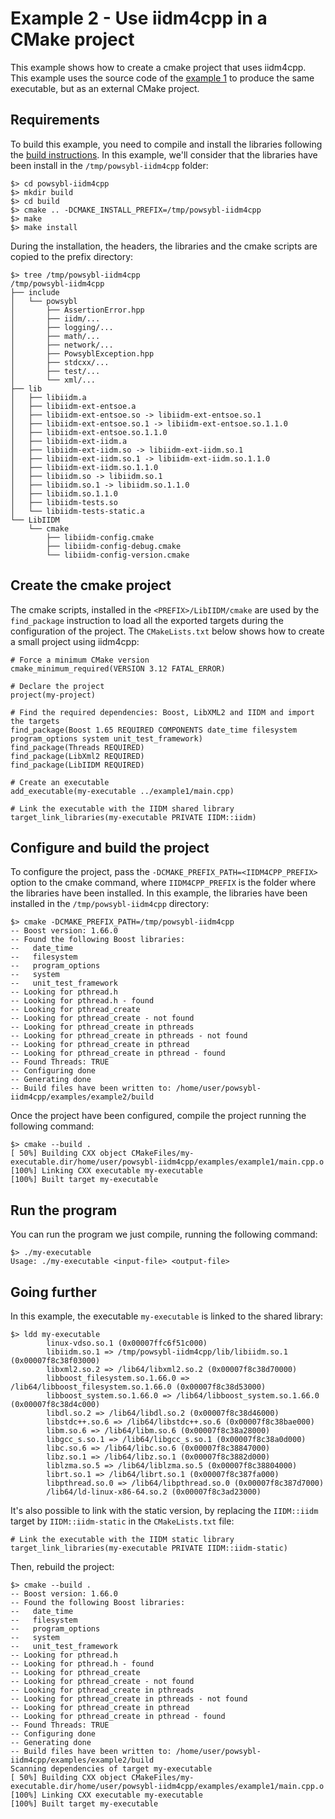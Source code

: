 # Example 2 - Use iidm4cpp in a CMake project

This example shows how to create a cmake project that uses iidm4cpp. This example uses the source code of the [example 1](../example1) to produce the same executable, but as an external CMake project.

## Requirements
To build this example, you need to compile and install the libraries following the [build instructions](../../README.md#build-from-sources). In this example, we'll consider that the libraries have been install in the `/tmp/powsybl-iidm4cpp` folder:
```
$> cd powsybl-iidm4cpp
$> mkdir build
$> cd build
$> cmake .. -DCMAKE_INSTALL_PREFIX=/tmp/powsybl-iidm4cpp
$> make
$> make install
```

During the installation, the headers, the libraries and the cmake scripts are copied to the prefix directory:
```
$> tree /tmp/powsybl-iidm4cpp
/tmp/powsybl-iidm4cpp
├── include
│   └── powsybl
│       ├── AssertionError.hpp
│       ├── iidm/...
│       ├── logging/...
│       ├── math/...
│       ├── network/...
│       ├── PowsyblException.hpp
│       ├── stdcxx/...
│       ├── test/...
│       └── xml/...
├── lib
│   ├── libiidm.a
│   ├── libiidm-ext-entsoe.a
│   ├── libiidm-ext-entsoe.so -> libiidm-ext-entsoe.so.1
│   ├── libiidm-ext-entsoe.so.1 -> libiidm-ext-entsoe.so.1.1.0
│   ├── libiidm-ext-entsoe.so.1.1.0
│   ├── libiidm-ext-iidm.a
│   ├── libiidm-ext-iidm.so -> libiidm-ext-iidm.so.1
│   ├── libiidm-ext-iidm.so.1 -> libiidm-ext-iidm.so.1.1.0
│   ├── libiidm-ext-iidm.so.1.1.0
│   ├── libiidm.so -> libiidm.so.1
│   ├── libiidm.so.1 -> libiidm.so.1.1.0
│   ├── libiidm.so.1.1.0
│   ├── libiidm-tests.so
│   └── libiidm-tests-static.a
└── LibIIDM
    └── cmake
        ├── libiidm-config.cmake
        ├── libiidm-config-debug.cmake
        └── libiidm-config-version.cmake
``` 

## Create the cmake project
The cmake scripts, installed in the `<PREFIX>/LibIIDM/cmake` are used by the `find_package` instruction to load all the exported targets during the configuration of the project. The `CMakeLists.txt` below shows how to create a small project using iidm4cpp:
```
# Force a minimum CMake version
cmake_minimum_required(VERSION 3.12 FATAL_ERROR)

# Declare the project
project(my-project)

# Find the required dependencies: Boost, LibXML2 and IIDM and import the targets
find_package(Boost 1.65 REQUIRED COMPONENTS date_time filesystem program_options system unit_test_framework)
find_package(Threads REQUIRED)
find_package(LibXml2 REQUIRED)
find_package(LibIIDM REQUIRED)

# Create an executable
add_executable(my-executable ../example1/main.cpp)

# Link the executable with the IIDM shared library
target_link_libraries(my-executable PRIVATE IIDM::iidm)
```

## Configure and build the project
To configure the project, pass the `-DCMAKE_PREFIX_PATH=<IIDM4CPP_PREFIX>` option to the cmake command, where `IIDM4CPP_PREFIX` is the folder where the libraries have been installed. In this example, the libraries have been installed in the `/tmp/powsybl-iidm4cpp` directory:
```
$> cmake -DCMAKE_PREFIX_PATH=/tmp/powsybl-iidm4cpp
-- Boost version: 1.66.0
-- Found the following Boost libraries:
--   date_time
--   filesystem
--   program_options
--   system
--   unit_test_framework
-- Looking for pthread.h
-- Looking for pthread.h - found
-- Looking for pthread_create
-- Looking for pthread_create - not found
-- Looking for pthread_create in pthreads
-- Looking for pthread_create in pthreads - not found
-- Looking for pthread_create in pthread
-- Looking for pthread_create in pthread - found
-- Found Threads: TRUE
-- Configuring done
-- Generating done
-- Build files have been written to: /home/user/powsybl-iidm4cpp/examples/example2/build
```

Once the project have been configured, compile the project running the following command:
```
$> cmake --build .
[ 50%] Building CXX object CMakeFiles/my-executable.dir/home/user/powsybl-iidm4cpp/examples/example1/main.cpp.o
[100%] Linking CXX executable my-executable
[100%] Built target my-executable
```

## Run the program
You can run the program we just compile, running the following command:
```
$> ./my-executable
Usage: ./my-executable <input-file> <output-file>
```

## Going further
In this example, the executable `my-executable` is linked to the shared library:
```
$> ldd my-executable 
        linux-vdso.so.1 (0x00007ffc6f51c000)
        libiidm.so.1 => /tmp/powsybl-iidm4cpp/lib/libiidm.so.1 (0x00007f8c38f03000)
        libxml2.so.2 => /lib64/libxml2.so.2 (0x00007f8c38d70000)
        libboost_filesystem.so.1.66.0 => /lib64/libboost_filesystem.so.1.66.0 (0x00007f8c38d53000)
        libboost_system.so.1.66.0 => /lib64/libboost_system.so.1.66.0 (0x00007f8c38d4c000)
        libdl.so.2 => /lib64/libdl.so.2 (0x00007f8c38d46000)
        libstdc++.so.6 => /lib64/libstdc++.so.6 (0x00007f8c38bae000)
        libm.so.6 => /lib64/libm.so.6 (0x00007f8c38a28000)
        libgcc_s.so.1 => /lib64/libgcc_s.so.1 (0x00007f8c38a0d000)
        libc.so.6 => /lib64/libc.so.6 (0x00007f8c38847000)
        libz.so.1 => /lib64/libz.so.1 (0x00007f8c3882d000)
        liblzma.so.5 => /lib64/liblzma.so.5 (0x00007f8c38804000)
        librt.so.1 => /lib64/librt.so.1 (0x00007f8c387fa000)
        libpthread.so.0 => /lib64/libpthread.so.0 (0x00007f8c387d7000)
        /lib64/ld-linux-x86-64.so.2 (0x00007f8c3ad23000)
```

It's also possible to link with the static version, by replacing the `IIDM::iidm` target by `IIDM::iidm-static` in the `CMakeLists.txt` file:
```
# Link the executable with the IIDM static library
target_link_libraries(my-executable PRIVATE IIDM::iidm-static)
```

Then, rebuild the project:
```
$> cmake --build .
-- Boost version: 1.66.0
-- Found the following Boost libraries:
--   date_time
--   filesystem
--   program_options
--   system
--   unit_test_framework
-- Looking for pthread.h
-- Looking for pthread.h - found
-- Looking for pthread_create
-- Looking for pthread_create - not found
-- Looking for pthread_create in pthreads
-- Looking for pthread_create in pthreads - not found
-- Looking for pthread_create in pthread
-- Looking for pthread_create in pthread - found
-- Found Threads: TRUE
-- Configuring done
-- Generating done
-- Build files have been written to: /home/user/powsybl-iidm4cpp/examples/example2/build
Scanning dependencies of target my-executable
[ 50%] Building CXX object CMakeFiles/my-executable.dir/home/user/powsybl-iidm4cpp/examples/example1/main.cpp.o
[100%] Linking CXX executable my-executable
[100%] Built target my-executable
```
